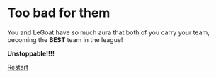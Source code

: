 # Too bad for them

You and LeGoat have so much aura that both of you carry your team, becoming the **BEST** team in the league!

**Unstoppable!!!!**

[Restart](../../question.md)
